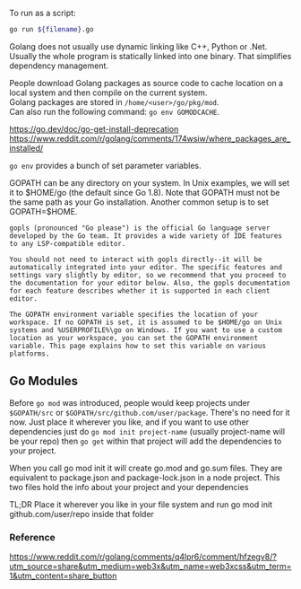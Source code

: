 To run as a script:
```bash
go run ${filename}.go
```

Golang does not usually use dynamic linking like C++, Python or .Net.
Usually the whole program is statically linked into one binary.
That simplifies dependency management.

People download Golang packages as source code to cache location 
on a local system and then compile on the current system.  
Golang packages are stored in `/home/<user>/go/pkg/mod`.  
Can also run the following command: `go env GOMODCACHE`.  

https://go.dev/doc/go-get-install-deprecation
https://www.reddit.com/r/golang/comments/174wsiw/where_packages_are_installed/

`go env` provides a bunch of set parameter variables.

GOPATH can be any directory on your system. In Unix examples, we will set it to \$HOME/go (the default since Go 1.8). 
Note that GOPATH must not be the same path as your Go installation. Another common setup is to set GOPATH=\$HOME.

```
gopls (pronounced "Go please") is the official Go language server developed by the Go team. It provides a wide variety of IDE features to any LSP-compatible editor.

You should not need to interact with gopls directly--it will be automatically integrated into your editor. The specific features and settings vary slightly by editor, so we recommend that you proceed to the documentation for your editor below. Also, the gopls documentation for each feature describes whether it is supported in each client editor.
```

```
The GOPATH environment variable specifies the location of your workspace. If no GOPATH is set, it is assumed to be $HOME/go on Unix systems and %USERPROFILE%\go on Windows. If you want to use a custom location as your workspace, you can set the GOPATH environment variable. This page explains how to set this variable on various platforms.
```

## Go Modules

Before `go mod` was introduced, people would keep projects under `$GOPATH/src` or `$GOPATH/src/github.com/user/package`.
There's no need for it now. Just place it wherever you like, and if you want to use other dependencies just do `go mod init project-name` (usually project-name will be your repo) then `go get` within that project will add the dependencies to your project.

When you call go mod init it will create go.mod and go.sum files. They are equivalent to package.json and package-lock.json in a node project. This two files hold the info about your project and your dependencies

TL;DR Place it wherever you like in your file system and run go mod init github.com/user/repo inside that folder

### Reference
https://www.reddit.com/r/golang/comments/q4lpr6/comment/hfzegv8/?utm_source=share&utm_medium=web3x&utm_name=web3xcss&utm_term=1&utm_content=share_button

